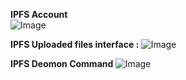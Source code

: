 <b> IPFS Account</b> <br>
![Image](https://github.com/user-attachments/assets/4a61a62a-2ecf-4eb1-9dec-d6cd78ca62d3) <br>

<b> IPFS Uploaded files interface : </b>
![Image](https://github.com/user-attachments/assets/7749bfb0-faa0-45b1-9020-716f96c56646) <BR>

<b> IPFS Deomon Command </B>
![Image](https://github.com/user-attachments/assets/98630418-284c-441d-b187-681de0c31b6e)
